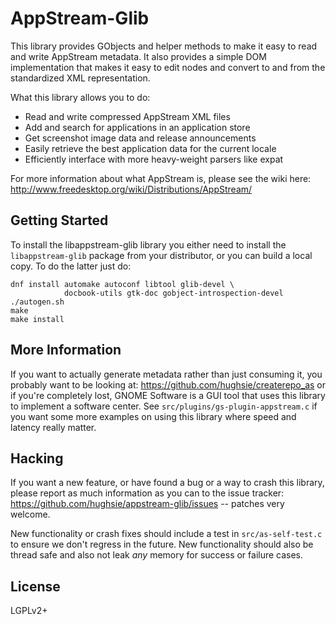 AppStream-Glib
==============

This library provides GObjects and helper methods to make it easy to read and
write AppStream metadata. It also provides a simple DOM implementation that
makes it easy to edit nodes and convert to and from the standardized XML
representation.

What this library allows you to do:

 * Read and write compressed AppStream XML files
 * Add and search for applications in an application store
 * Get screenshot image data and release announcements
 * Easily retrieve the best application data for the current locale
 * Efficiently interface with more heavy-weight parsers like expat

For more information about what AppStream is, please see the wiki here:
http://www.freedesktop.org/wiki/Distributions/AppStream/

Getting Started
---------------

To install the libappstream-glib library you either need to install the
`libappstream-glib` package from your distributor, or you can build a local
copy. To do the latter just do:

    dnf install automake autoconf libtool glib-devel \
                docbook-utils gtk-doc gobject-introspection-devel
    ./autogen.sh
    make
    make install

More Information
----------------

If you want to actually generate metadata rather than just consuming it, you
probably want to be looking at: https://github.com/hughsie/createrepo_as or if
you're completely lost, GNOME Software is a GUI tool that uses this library to
implement a software center. See `src/plugins/gs-plugin-appstream.c` if you
want some more examples on using this library where speed and latency really
matter.

Hacking
-------

If you want a new feature, or have found a bug or a way to crash this library,
please report as much information as you can to the issue tracker:
https://github.com/hughsie/appstream-glib/issues -- patches very welcome.

New functionality or crash fixes should include a test in `src/as-self-test.c`
to ensure we don't regress in the future. New functionality should also be
thread safe and also not leak *any* memory for success or failure cases.

License
----

LGPLv2+
